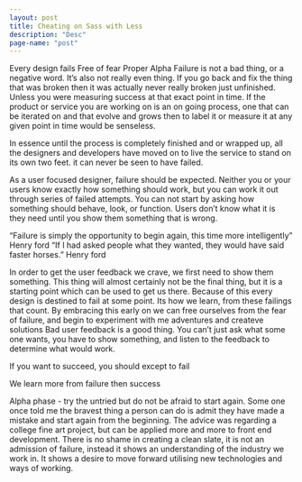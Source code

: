```yaml
---
layout: post
title: Cheating on Sass with Less
description: "Desc"
page-name: "post"
---
```



Every design fails
Free of fear
Proper Alpha
Failure is not a bad thing, or a negative word. It’s also not really even thing. If you go back and fix the thing that was broken then it was actually never really broken just unfinished. Unless you were measuring success at that exact point in time.
If the product or service you are working on is an on going process, one that can be iterated on and that evolve and grows then to label it or measure it at any given point in time would be senseless.

In essence until the process is completely finished and or wrapped up, all the designers and developers have moved on to live the service to stand on its own two feet. it can never be seen to have failed.

As a user focused designer, failure should be expected. Neither you or your users know exactly how something should work, but you can work it out through  series of failed attempts.
You can not start by asking how something should behave, look, or function. Users don’t know what it is they need until you show them something that is wrong.

“Failure is simply the opportunity to begin again, this time more intelligently” Henry ford
“If I had asked people what they wanted, they would have said faster horses.” Henry ford

In order to get the user feedback we crave, we first need to show them something. This thing will almost certainly not be the final thing, but it is a starting point which can be used to get us there.
Because of this every design is destined to  fail at some point. Its how we learn, from these failings that count. By embracing this early on we can free ourselves from the fear of failure, and begin to experiment with me adventures and createve solutions
Bad user feedback is a good thing.
You can’t just ask what some one wants, you have to show something, and listen to the feedback to determine what would work.

If you want to succeed, you should except to fail



We learn more from failure then success

Alpha phase - try the untried but do not be afraid to start again.
Some one once told me the bravest thing a person can do is admit they have made a mistake and start again from the beginning. The advice was regarding a college fine art project, but can be applied more and more to front end development.
There is no shame in creating a clean slate, it is not an admission of failure, instead it shows an understanding of the industry we work in. It shows a desire to move forward utilising new technologies and ways of working.



